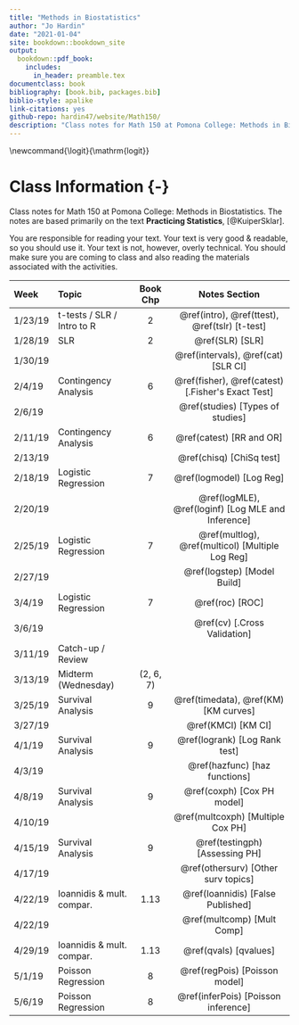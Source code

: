 ```yaml
--- 
title: "Methods in Biostatistics"
author: "Jo Hardin"
date: "2021-01-04"
site: bookdown::bookdown_site
output:
  bookdown::pdf_book:
    includes:
      in_header: preamble.tex
documentclass: book
bibliography: [book.bib, packages.bib]
biblio-style: apalike
link-citations: yes
github-repo: hardin47/website/Math150/
description: "Class notes for Math 150 at Pomona College: Methods in Biostatistics.  The notes are based primarily on the text Practicing Statistics, Kuiper and Sklar"
---
```


\newcommand{\logit}{\mathrm{logit}}

# Class Information {-}

Class notes for Math 150 at Pomona College: Methods in Biostatistics.  The notes are based primarily on the text **Practicing Statistics**, [@KuiperSklar].


You are responsible for reading your text.  Your text is very good & readable, so you should use it.  Your text is not, however, overly technical.  You should make sure you are coming to class and also reading the materials associated with the activities. 













| Week    	| Topic                      	|  Book Chp   	|   Notes Section |
|:---------	|:---------------------------	|:----------------:	|:----------------:	|
| 1/23/19 	| t-tests / SLR / Intro to R | 2 | \@ref(intro), \@ref(ttest), \@ref(tslr) [t-test] |
| 1/28/19 	| SLR | 2 |  \@ref(SLR)  [SLR]   |
| 1/30/19 	| | | \@ref(intervals), \@ref(cat) [SLR CI] |
| 2/4/19  	| Contingency Analysis | 6 | \@ref(fisher), \@ref(catest)   [.Fisher's Exact Test] |
| 2/6/19 	| | |  \@ref(studies) [Types of studies]
| 2/11/19 	| Contingency Analysis | 6 | \@ref(catest) [RR and OR] |
| 2/13/19 	| | | \@ref(chisq) [ChiSq test] |
| 2/18/19 	| Logistic Regression | 7 | \@ref(logmodel) [Log Reg] |
| 2/20/19 	| | | \@ref(logMLE), \@ref(loginf) [Log MLE and Inference] |
| 2/25/19 	| Logistic Regression | 7 | \@ref(multlog), \@ref(multicol) [Multiple Log Reg] |
| 2/27/19 	| | | \@ref(logstep) [Model Build] |
| 3/4/19  	| Logistic Regression | 7 | \@ref(roc) [ROC] |
| 3/6/19  	| | | \@ref(cv)   [.Cross Validation] | 
| 3/11/19 	| Catch-up / Review | |
| 3/13/19 	| Midterm (Wednesday) |  (2, 6, 7) 	|
| 3/25/19 	| Survival Analysis | 9 | \@ref(timedata), \@ref(KM) [KM curves] |
| 3/27/19 	| | | \@ref(KMCI) [KM CI]  |
| 4/1/19  	| Survival Analysis | 9 |  \@ref(logrank)  [Log Rank test]|
| 4/3/19  	| | |  \@ref(hazfunc) [haz functions] |
| 4/8/19  	| Survival Analysis | 9 | \@ref(coxph) [Cox PH model] |
| 4/10/19  	| | | \@ref(multcoxph) [Multiple Cox PH]  |
| 4/15/19 	| Survival Analysis | 9 |  \@ref(testingph) [Assessing PH] |
| 4/17/19 	| | |  \@ref(othersurv) [Other surv topics]  |
| 4/22/19 	| Ioannidis & mult. compar. | 1.13 | \@ref(Ioannidis) [False Published]
| 4/22/19 	| |  | \@ref(multcomp) [Mult Comp]
| 4/29/19 	| Ioannidis & mult. compar. | 1.13 | \@ref(qvals) [qvalues]
| 5/1/19 	| Poisson Regression | 8 | \@ref(regPois) [Poisson model]
| 5/6/19  	| Poisson Regression | 8 | \@ref(inferPois) [Poisson inference]
